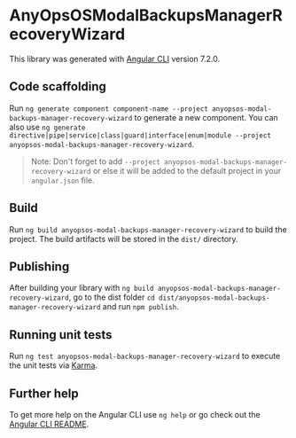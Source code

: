 # AnyOpsOSModalBackupsManagerRecoveryWizard

This library was generated with [Angular CLI](https://github.com/angular/angular-cli) version 7.2.0.

## Code scaffolding

Run `ng generate component component-name --project anyopsos-modal-backups-manager-recovery-wizard` to generate a new component. You can also use `ng generate directive|pipe|service|class|guard|interface|enum|module --project anyopsos-modal-backups-manager-recovery-wizard`.
> Note: Don't forget to add `--project anyopsos-modal-backups-manager-recovery-wizard` or else it will be added to the default project in your `angular.json` file. 

## Build

Run `ng build anyopsos-modal-backups-manager-recovery-wizard` to build the project. The build artifacts will be stored in the `dist/` directory.

## Publishing

After building your library with `ng build anyopsos-modal-backups-manager-recovery-wizard`, go to the dist folder `cd dist/anyopsos-modal-backups-manager-recovery-wizard` and run `npm publish`.

## Running unit tests

Run `ng test anyopsos-modal-backups-manager-recovery-wizard` to execute the unit tests via [Karma](https://karma-runner.github.io).

## Further help

To get more help on the Angular CLI use `ng help` or go check out the [Angular CLI README](https://github.com/angular/angular-cli/blob/master/README.md).
